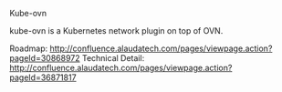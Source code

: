 Kube-ovn

kube-ovn is a Kubernetes network plugin on top of OVN.

Roadmap: http://confluence.alaudatech.com/pages/viewpage.action?pageId=30868972
Technical Detail: http://confluence.alaudatech.com/pages/viewpage.action?pageId=36871817